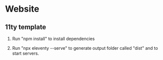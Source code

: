# Website

## 11ty template

1. Run "npm install" to install dependencies

2. Run "npx eleventy --serve" to generate output folder called "dist" and to start servers.
